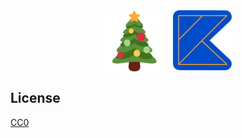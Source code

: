 <div style="display: flex; flex: 1; flex-direction: row; justify-content: center">
  <img src="docs/images/christmas-tree-emoji.png" width="94" alt="Christmas" />
  <div style="width: 16px"></div>
  <a href="https://kotlinlang.org/docs/kotlin-brand-assets.html#kotlin-night-brand-assets"><img src="docs/images/kotlin-sticker.png" width="94" alt="Kotlin" /></a>
</div>

## License

<a href="https://creativecommons.org/publicdomain/zero/1.0/">CC0</a>
